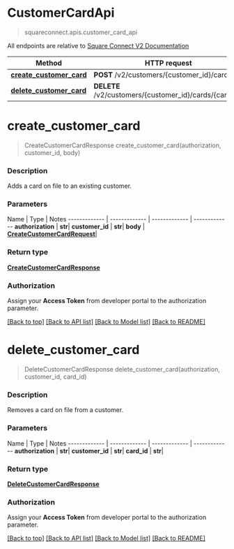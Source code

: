 # CustomerCardApi
> squareconnect.apis.customer_card_api

All endpoints are relative to [Square Connect V2 Documentation](https://docs.connect.squareup.com/api/connect/v2/#navsection-endpoints)


Method | HTTP request
------------- | -------------
[**create_customer_card**](CustomerCardApi.md#create_customer_card) | **POST** /v2/customers/{customer_id}/cards
[**delete_customer_card**](CustomerCardApi.md#delete_customer_card) | **DELETE** /v2/customers/{customer_id}/cards/{card_id}


# **create_customer_card**
> CreateCustomerCardResponse create_customer_card(authorization, customer_id, body)

### Description

Adds a card on file to an existing customer.

### Parameters

Name | Type | Notes
------------- | ------------- | ------------- | -------------
 **authorization** | **str**|
 **customer_id** | **str**|
 **body** | [**CreateCustomerCardRequest**](CreateCustomerCardRequest.md)|

### Return type

[**CreateCustomerCardResponse**](CreateCustomerCardResponse.md)

### Authorization

Assign your **Access Token** from developer portal to the authorization parameter.

[[Back to top]](#) [[Back to API list]](../README.md#documentation-for-api-endpoints) [[Back to Model list]](../README.md#documentation-for-models) [[Back to README]](../README.md)

# **delete_customer_card**
> DeleteCustomerCardResponse delete_customer_card(authorization, customer_id, card_id)

### Description

Removes a card on file from a customer.

### Parameters

Name | Type | Notes
------------- | ------------- | ------------- | -------------
 **authorization** | **str**|
 **customer_id** | **str**|
 **card_id** | **str**|

### Return type

[**DeleteCustomerCardResponse**](DeleteCustomerCardResponse.md)

### Authorization

Assign your **Access Token** from developer portal to the authorization parameter.

[[Back to top]](#) [[Back to API list]](../README.md#documentation-for-api-endpoints) [[Back to Model list]](../README.md#documentation-for-models) [[Back to README]](../README.md)

